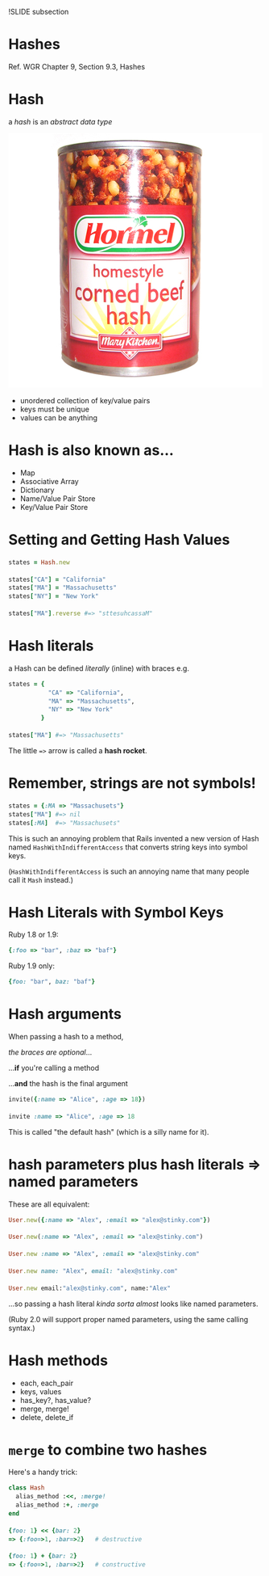 !SLIDE subsection
# Hashes

Ref. WGR Chapter 9, Section 9.3, Hashes

# Hash

a *hash* is an *abstract data type*

![corned beef hash](../images/cornedbeefhash.jpeg)

* unordered collection of key/value pairs
* keys must be unique
* values can be anything

# Hash is also known as...

  * Map
  * Associative Array
  * Dictionary
  * Name/Value Pair Store
  * Key/Value Pair Store

# Setting and Getting Hash Values

```ruby
states = Hash.new

states["CA"] = "California"
states["MA"] = "Massachusetts"
states["NY"] = "New York"

states["MA"].reverse #=> "sttesuhcassaM"
```

# Hash literals

a Hash can be defined *literally* (inline) with braces e.g.

```ruby
states = {
           "CA" => "California",
           "MA" => "Massachusetts",
           "NY" => "New York"
         }

states["MA"] #=> "Massachusetts"
```

The little `=>` arrow is called a **hash rocket**.

# Remember, strings are not symbols!

```ruby
states = {:MA => "Massachusets"}
states["MA"] #=> nil
states[:MA]  #=> "Massachusets"
```

This is such an annoying problem that Rails invented a new version of Hash named `HashWithIndifferentAccess`
that converts string keys into symbol keys.

(`HashWithIndifferentAccess` is such an annoying name that many people call it `Mash` instead.)

# Hash Literals with Symbol Keys

Ruby 1.8 or 1.9:

```ruby
{:foo => "bar", :baz => "baf"}
```

Ruby 1.9 only:

```ruby
{foo: "bar", baz: "baf"}
```

# Hash arguments

When passing a hash to a method,

*the braces are optional*...

...**if** you're calling a method

...**and** the hash is the final argument

```ruby
invite({:name => "Alice", :age => 18})

invite :name => "Alice", :age => 18
```

This is called "the default hash" (which is a silly name for it).

# hash parameters plus hash literals => named parameters

These are all equivalent:

```ruby
User.new({:name => "Alex", :email => "alex@stinky.com"})

User.new(:name => "Alex", :email => "alex@stinky.com")

User.new :name => "Alex", :email => "alex@stinky.com"

User.new name: "Alex", email: "alex@stinky.com"

User.new email:"alex@stinky.com", name:"Alex"
```

...so passing a hash literal *kinda sorta almost* looks like named parameters.

(Ruby 2.0 will support proper named parameters, using the same calling syntax.)

# Hash methods

* each, each_pair
* keys, values
* has_key?, has_value?
* merge, merge!
* delete, delete_if

# `merge` to combine two hashes

Here's a handy trick:

```ruby
class Hash
  alias_method :<<, :merge!
  alias_method :+, :merge
end

{foo: 1} << {bar: 2}
=> {:foo=>1, :bar=>2}   # destructive

{foo: 1} + {bar: 2}
=> {:foo=>1, :bar=>2}   # constructive
```

